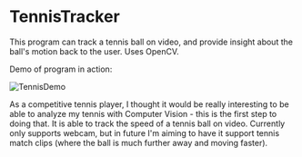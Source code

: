 # TennisTracker

This program can track a tennis ball on video, and provide insight about the ball's motion back to the user. Uses OpenCV.

Demo of program in action: 

![TennisDemo](https://user-images.githubusercontent.com/39281209/167514010-a914c95b-221d-4e59-baef-c547947faef3.gif)


As a competitive tennis player, I thought it would be really interesting to be able to analyze my tennis with Computer Vision - this is the first step to doing that. It is able to track the speed of a tennis ball on video. Currently only supports webcam, but in future I'm aiming to have it support tennis match clips (where the ball is much further away and moving faster).
